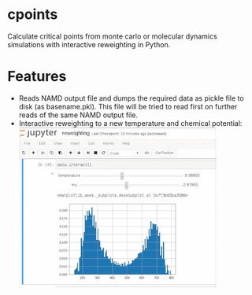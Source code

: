 cpoints
=======

Calculate critical points from monte carlo or molecular dynamics simulations
with interactive reweighting in Python.

Features
========

* Reads NAMD output file and dumps the required data as pickle file to disk
  (as basename.pkl). This file will be tried to read first on further reads of
  the same NAMD output file.
* Interactive reweighting to a new temperature and chemical potential:
  ![](https://raw.githubusercontent.com/tomspur/cpoints/master/docs/interactive-small.gif)
